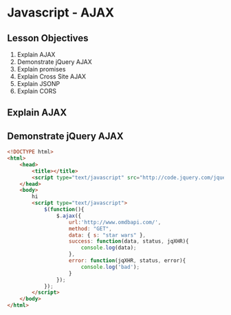 # Javascript - AJAX

## Lesson Objectives

1. Explain AJAX
1. Demonstrate jQuery AJAX
1. Explain promises
1. Explain Cross Site AJAX
1. Explain JSONP
1. Explain CORS

## Explain AJAX

## Demonstrate jQuery AJAX

```html
<!DOCTYPE html>
<html>
	<head>
		<title></title>
		<script type="text/javascript" src="http://code.jquery.com/jquery-1.11.3.min.js"></script>
	</head>
	<body>
		hi
		<script type="text/javascript">
			$(function(){
				$.ajax({
					url:'http://www.omdbapi.com/',
					method: "GET",
					data: { s: "star wars" },
					success: function(data, status, jqXHR){
						console.log(data);
					},
					error: function(jqXHR, status, error){
						console.log('bad');
					}
				});
			});
		</script>
	</body>
</html>
```
